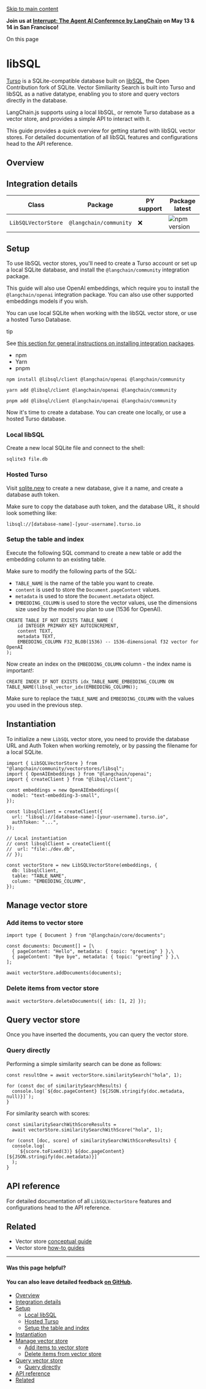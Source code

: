 [Skip to main content](https://js.langchain.com/docs/integrations/vectorstores/libsql/#__docusaurus_skipToContent_fallback)

**Join us at [Interrupt: The Agent AI Conference by LangChain](https://interrupt.langchain.com/) on May 13 & 14 in San Francisco!**

On this page

# libSQL

[Turso](https://turso.tech/) is a SQLite-compatible database built on [libSQL](https://docs.turso.tech/libsql), the Open Contribution fork of SQLite. Vector Similiarity Search is built into Turso and libSQL as a native datatype, enabling you to store and query vectors directly in the database.

LangChain.js supports using a local libSQL, or remote Turso database as a vector store, and provides a simple API to interact with it.

This guide provides a quick overview for getting started with libSQL vector stores. For detailed documentation of all libSQL features and configurations head to the API reference.

## Overview [​](https://js.langchain.com/docs/integrations/vectorstores/libsql/\#overview "Direct link to Overview")

## Integration details [​](https://js.langchain.com/docs/integrations/vectorstores/libsql/\#integration-details "Direct link to Integration details")

| Class | Package | PY support | Package latest |
| --- | --- | --- | --- |
| `LibSQLVectorStore` | `@langchain/community` | ❌ | ![npm version](https://img.shields.io/npm/v/@langchain/community) |

## Setup [​](https://js.langchain.com/docs/integrations/vectorstores/libsql/\#setup "Direct link to Setup")

To use libSQL vector stores, you'll need to create a Turso account or set up a local SQLite database, and install the `@langchain/community` integration package.

This guide will also use OpenAI embeddings, which require you to install the `@langchain/openai` integration package. You can also use other supported embeddings models if you wish.

You can use local SQLite when working with the libSQL vector store, or use a hosted Turso Database.

tip

See [this section for general instructions on installing integration packages](https://js.langchain.com/docs/how_to/installation#installing-integration-packages).

- npm
- Yarn
- pnpm

```codeBlockLines_AdAo
npm install @libsql/client @langchain/openai @langchain/community

```

```codeBlockLines_AdAo
yarn add @libsql/client @langchain/openai @langchain/community

```

```codeBlockLines_AdAo
pnpm add @libsql/client @langchain/openai @langchain/community

```

Now it's time to create a database. You can create one locally, or use a hosted Turso database.

### Local libSQL [​](https://js.langchain.com/docs/integrations/vectorstores/libsql/\#local-libsql "Direct link to Local libSQL")

Create a new local SQLite file and connect to the shell:

```codeBlockLines_AdAo
sqlite3 file.db

```

### Hosted Turso [​](https://js.langchain.com/docs/integrations/vectorstores/libsql/\#hosted-turso "Direct link to Hosted Turso")

Visit [sqlite.new](https://sqlite.new/) to create a new database, give it a name, and create a database auth token.

Make sure to copy the database auth token, and the database URL, it should look something like:

```codeBlockLines_AdAo
libsql://[database-name]-[your-username].turso.io

```

### Setup the table and index [​](https://js.langchain.com/docs/integrations/vectorstores/libsql/\#setup-the-table-and-index "Direct link to Setup the table and index")

Execute the following SQL command to create a new table or add the embedding column to an existing table.

Make sure to modify the following parts of the SQL:

- `TABLE_NAME` is the name of the table you want to create.
- `content` is used to store the `Document.pageContent` values.
- `metadata` is used to store the `Document.metadata` object.
- `EMBEDDING_COLUMN` is used to store the vector values, use the dimensions size used by the model you plan to use (1536 for OpenAI).

```codeBlockLines_AdAo
CREATE TABLE IF NOT EXISTS TABLE_NAME (
    id INTEGER PRIMARY KEY AUTOINCREMENT,
    content TEXT,
    metadata TEXT,
    EMBEDDING_COLUMN F32_BLOB(1536) -- 1536-dimensional f32 vector for OpenAI
);

```

Now create an index on the `EMBEDDING_COLUMN` column - the index name is important!:

```codeBlockLines_AdAo
CREATE INDEX IF NOT EXISTS idx_TABLE_NAME_EMBEDDING_COLUMN ON TABLE_NAME(libsql_vector_idx(EMBEDDING_COLUMN));

```

Make sure to replace the `TABLE_NAME` and `EMBEDDING_COLUMN` with the values you used in the previous step.

## Instantiation [​](https://js.langchain.com/docs/integrations/vectorstores/libsql/\#instantiation "Direct link to Instantiation")

To initialize a new `LibSQL` vector store, you need to provide the database URL and Auth Token when working remotely, or by passing the filename for a local SQLite.

```codeBlockLines_AdAo
import { LibSQLVectorStore } from "@langchain/community/vectorstores/libsql";
import { OpenAIEmbeddings } from "@langchain/openai";
import { createClient } from "@libsql/client";

const embeddings = new OpenAIEmbeddings({
  model: "text-embedding-3-small",
});

const libsqlClient = createClient({
  url: "libsql://[database-name]-[your-username].turso.io",
  authToken: "...",
});

// Local instantiation
// const libsqlClient = createClient({
//  url: "file:./dev.db",
// });

const vectorStore = new LibSQLVectorStore(embeddings, {
  db: libsqlClient,
  table: "TABLE_NAME",
  column: "EMBEDDING_COLUMN",
});

```

## Manage vector store [​](https://js.langchain.com/docs/integrations/vectorstores/libsql/\#manage-vector-store "Direct link to Manage vector store")

### Add items to vector store [​](https://js.langchain.com/docs/integrations/vectorstores/libsql/\#add-items-to-vector-store "Direct link to Add items to vector store")

```codeBlockLines_AdAo
import type { Document } from "@langchain/core/documents";

const documents: Document[] = [\
  { pageContent: "Hello", metadata: { topic: "greeting" } },\
  { pageContent: "Bye bye", metadata: { topic: "greeting" } },\
];

await vectorStore.addDocuments(documents);

```

### Delete items from vector store [​](https://js.langchain.com/docs/integrations/vectorstores/libsql/\#delete-items-from-vector-store "Direct link to Delete items from vector store")

```codeBlockLines_AdAo
await vectorStore.deleteDocuments({ ids: [1, 2] });

```

## Query vector store [​](https://js.langchain.com/docs/integrations/vectorstores/libsql/\#query-vector-store "Direct link to Query vector store")

Once you have inserted the documents, you can query the vector store.

### Query directly [​](https://js.langchain.com/docs/integrations/vectorstores/libsql/\#query-directly "Direct link to Query directly")

Performing a simple similarity search can be done as follows:

```codeBlockLines_AdAo
const resultOne = await vectorStore.similaritySearch("hola", 1);

for (const doc of similaritySearchResults) {
  console.log(`${doc.pageContent} [${JSON.stringify(doc.metadata, null)}]`);
}

```

For similarity search with scores:

```codeBlockLines_AdAo
const similaritySearchWithScoreResults =
  await vectorStore.similaritySearchWithScore("hola", 1);

for (const [doc, score] of similaritySearchWithScoreResults) {
  console.log(
    `${score.toFixed(3)} ${doc.pageContent} [${JSON.stringify(doc.metadata)}]`
  );
}

```

## API reference [​](https://js.langchain.com/docs/integrations/vectorstores/libsql/\#api-reference "Direct link to API reference")

For detailed documentation of all `LibSQLVectorStore` features and configurations head to the API reference.

## Related [​](https://js.langchain.com/docs/integrations/vectorstores/libsql/\#related "Direct link to Related")

- Vector store [conceptual guide](https://js.langchain.com/docs/concepts/#vectorstores)
- Vector store [how-to guides](https://js.langchain.com/docs/how_to/#vectorstores)

* * *

#### Was this page helpful?

#### You can also leave detailed feedback [on GitHub](https://github.com/langchain-ai/langchainjs/issues/new?assignees=&labels=03+-+Documentation&projects=&template=documentation.yml&title=DOC%3A+%3CIssue+related+to+/docs/integrations/vectorstores/libsql/%3E).

- [Overview](https://js.langchain.com/docs/integrations/vectorstores/libsql/#overview)
- [Integration details](https://js.langchain.com/docs/integrations/vectorstores/libsql/#integration-details)
- [Setup](https://js.langchain.com/docs/integrations/vectorstores/libsql/#setup)
  - [Local libSQL](https://js.langchain.com/docs/integrations/vectorstores/libsql/#local-libsql)
  - [Hosted Turso](https://js.langchain.com/docs/integrations/vectorstores/libsql/#hosted-turso)
  - [Setup the table and index](https://js.langchain.com/docs/integrations/vectorstores/libsql/#setup-the-table-and-index)
- [Instantiation](https://js.langchain.com/docs/integrations/vectorstores/libsql/#instantiation)
- [Manage vector store](https://js.langchain.com/docs/integrations/vectorstores/libsql/#manage-vector-store)
  - [Add items to vector store](https://js.langchain.com/docs/integrations/vectorstores/libsql/#add-items-to-vector-store)
  - [Delete items from vector store](https://js.langchain.com/docs/integrations/vectorstores/libsql/#delete-items-from-vector-store)
- [Query vector store](https://js.langchain.com/docs/integrations/vectorstores/libsql/#query-vector-store)
  - [Query directly](https://js.langchain.com/docs/integrations/vectorstores/libsql/#query-directly)
- [API reference](https://js.langchain.com/docs/integrations/vectorstores/libsql/#api-reference)
- [Related](https://js.langchain.com/docs/integrations/vectorstores/libsql/#related)